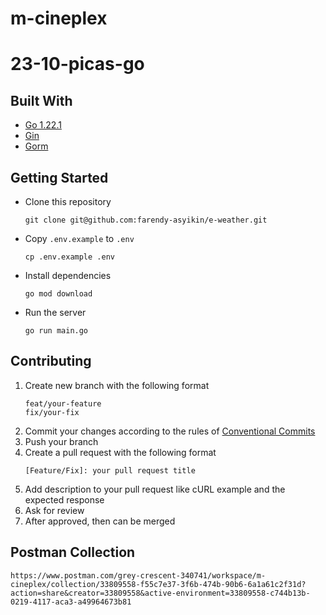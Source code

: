 # m-cineplex

# 23-10-picas-go

## Built With

- [Go 1.22.1](https://go.dev/)
- [Gin](https://gin-gonic.com/)
- [Gorm](https://gorm.io/)

## Getting Started

- Clone this repository
  ```
  git clone git@github.com:farendy-asyikin/e-weather.git
  ```
- Copy `.env.example` to `.env`
  ```
  cp .env.example .env
  ```
- Install dependencies
  ```
  go mod download
  ```
- Run the server
  ```
  go run main.go
  ```

## Contributing

1. Create new branch with the following format
   ```
   feat/your-feature
   fix/your-fix
   ```
2. Commit your changes according to the rules of [Conventional Commits](https://www.conventionalcommits.org/en/v1.0.0/)
3. Push your branch
4. Create a pull request with the following format
   ```
   [Feature/Fix]: your pull request title
   ```
5. Add description to your pull request like cURL example and the expected response
6. Ask for review
7. After approved, then can be merged

## Postman Collection
    https://www.postman.com/grey-crescent-340741/workspace/m-cineplex/collection/33809558-f55c7e37-3f6b-474b-90b6-6a1a61c2f31d?action=share&creator=33809558&active-environment=33809558-c744b13b-0219-4117-aca3-a49964673b81